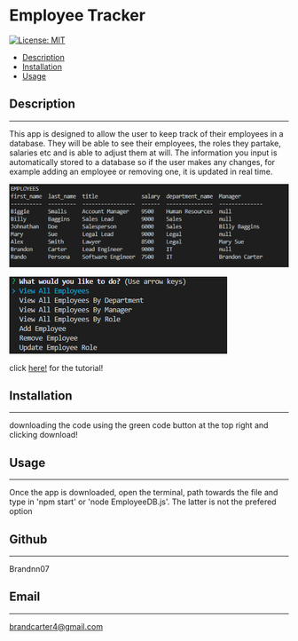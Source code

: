 # Employee Tracker
 
[![License: MIT](https://img.shields.io/badge/License-MIT_Badge-red.svg)](https://opensource.org/licenses/MIT)

* [Description](#description)
* [Installation](#install)
* [Usage](#usage)

## Description
_______________________________

This app is designed to allow the user to keep track of their employees in a database. They will be able to see their employees, the roles they partake, salaries etc and is able to adjust them at will. The information you input is automatically stored to a database so if the user makes any changes, for example adding an employee or removing one, it is updated in real time.

![alt text](images/Screenshot%202021-03-17%20194301.png)

![alt text](images/Screenshot%202021-03-17%20215216.png)

click [here!](https://youtu.be/41bQhocMhtw) for the tutorial!

## Installation 
_______________________________

downloading the code using the green code button at the top right and clicking download!

## Usage
_______________________________

Once the app is downloaded, open the terminal, path towards the file and type in 'npm start' or 'node EmployeeDB.js'. The latter is not the prefered option

## Github
_______________________________

Brandnn07

## Email
_______________________________

brandcarter4@gmail.com

